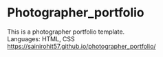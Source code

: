 # Photographer_portfolio
This is a photographer portfolio template.
<br>
Languages: HTML, CSS
<br>
https://sainirohit57.github.io/photographer_portfolio/

